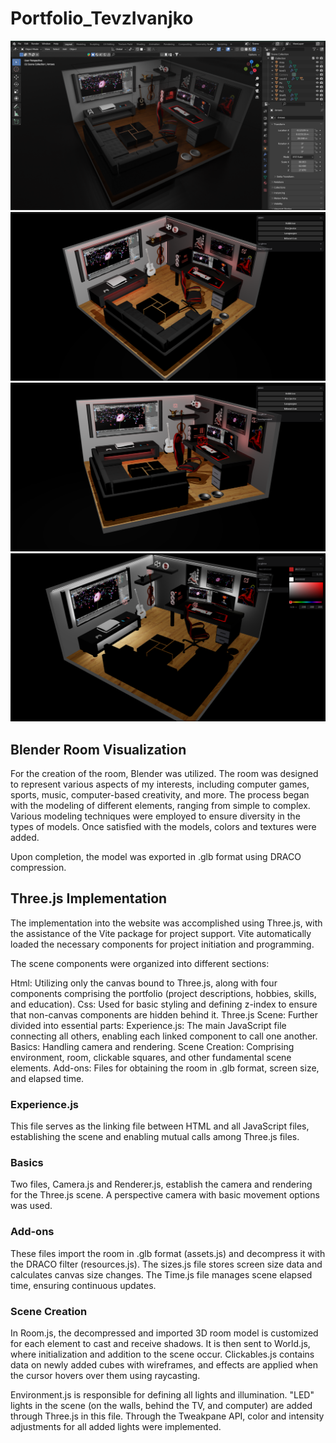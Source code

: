 # Portfolio_TevzIvanjko

![Blender room](/Examples/Blender.png)
![View1](/Examples/View1.png)
![View2](/Examples/view2.png)
![View3](/Examples/view3.png)
 
## Blender Room Visualization
For the creation of the room, Blender was utilized. The room was designed to represent various aspects of my interests, including computer games, sports, music, computer-based creativity, and more. The process began with the modeling of different elements, ranging from simple to complex. Various modeling techniques were employed to ensure diversity in the types of models. Once satisfied with the models, colors and textures were added.

Upon completion, the model was exported in .glb format using DRACO compression.

## Three.js Implementation
The implementation into the website was accomplished using Three.js, with the assistance of the Vite package for project support. Vite automatically loaded the necessary components for project initiation and programming.

The scene components were organized into different sections:

Html: Utilizing only the canvas bound to Three.js, along with four components comprising the portfolio (project descriptions, hobbies, skills, and education).
Css: Used for basic styling and defining z-index to ensure that non-canvas components are hidden behind it.
Three.js Scene: Further divided into essential parts:
Experience.js: The main JavaScript file connecting all others, enabling each linked component to call one another.
Basics: Handling camera and rendering.
Scene Creation: Comprising environment, room, clickable squares, and other fundamental scene elements.
Add-ons: Files for obtaining the room in .glb format, screen size, and elapsed time.
### Experience.js
This file serves as the linking file between HTML and all JavaScript files, establishing the scene and enabling mutual calls among Three.js files.

### Basics
Two files, Camera.js and Renderer.js, establish the camera and rendering for the Three.js scene. A perspective camera with basic movement options was used.

### Add-ons
These files import the room in .glb format (assets.js) and decompress it with the DRACO filter (resources.js). The sizes.js file stores screen size data and calculates canvas size changes. The Time.js file manages scene elapsed time, ensuring continuous updates.

### Scene Creation
In Room.js, the decompressed and imported 3D room model is customized for each element to cast and receive shadows. It is then sent to World.js, where initialization and addition to the scene occur. Clickables.js contains data on newly added cubes with wireframes, and effects are applied when the cursor hovers over them using raycasting.

Environment.js is responsible for defining all lights and illumination. "LED" lights in the scene (on the walls, behind the TV, and computer) are added through Three.js in this file. Through the Tweakpane API, color and intensity adjustments for all added lights were implemented.
